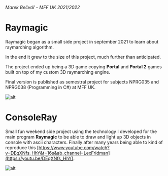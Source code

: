 *Marek Bečvář - MFF UK 2021/2022*
# Raymagic

Raymagic began as a small side project in september 2021 to learn about raymarching algorithm.

In the end it grew to the size of this project, much further than anticipated.

The project ended up being a 3D game copying **Portal** and **Portal 2** games built on top of my custom 3D raymarching engine. 

Final version is published as semestral project for subjects NPRG035 and NPRG038 (Programming in C#) at MFF UK.

![alt](./imgs/img1.jpg)

# ConsoleRay

Small fun weekend side project using the technology I developed for the main program **Raymagic** to be able to draw and light up 3D objects in console with ascii characters.
Finally after many years being able to kind of reproduce this [https://www.youtube.com/watch?v=DEqXNfs_HhY&t=16s&ab_channel=LexFridman](https://youtu.be/DEqXNfs_HhY).

![alt](./imgs/img1.jpg)
